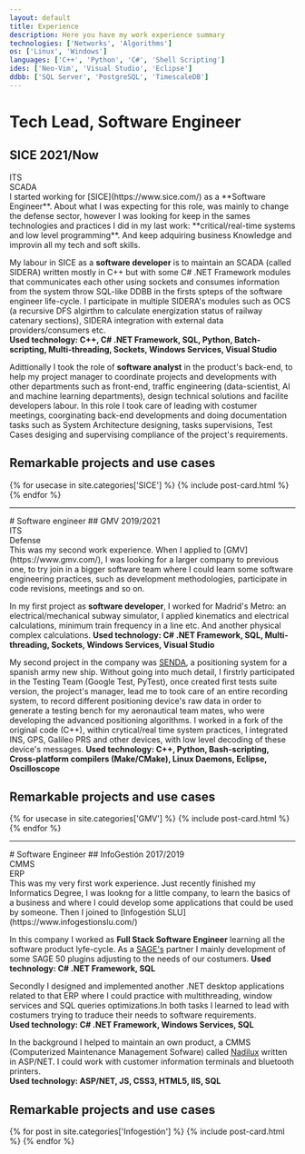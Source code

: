 ```yaml
---
layout: default
title: Experience
description: Here you have my work experience summary
technologies: ['Networks', 'Algorithms']
os: ['Linux', 'Windows']
languages: ['C++', 'Python', 'C#', 'Shell Scripting']
ides: ['Neo-Vim', 'Visual Studio', 'Eclipse']
ddbb: ['SQL Server', 'PostgreSQL', 'TimescaleDB']
---
```

# Tech Lead, Software Engineer
## SICE <span class="date">2021/Now</span>
<div class="skills">
    <div class="skill-card backgrounded">ITS</div>
    <div class="skill-card backgrounded">SCADA</div>
</div>
I started working for [SICE](https://www.sice.com/) as a **Software Engineer**. About what I was expecting for this role, was mainly to change the defense sector, however I was looking for keep in the sames technologies and practices I did in my last work: **critical/real-time systems and low level programming**. And keep adquiring business Knowledge and improvin all my tech and soft skills.

My labour in SICE as a **software developer** is to maintain an SCADA (called SIDERA) written mostly in C++ but with some C# .NET Framework modules that communicates each other using sockets and consumes information from the system throw SQL-like DDBB in the firsts spteps of the software engineer life-cycle. I participate in multiple SIDERA's modules such as OCS (a recursive DFS algirthm to calculate energization status of railway catenary sections), SIDERA integration with external data providers/consumers etc.  
**Used technology: C++, C# .NET Framework, SQL, Python, Batch-scripting, Multi-threading, Sockets, Windows Services, Visual Studio**

Adittionally I took the role of **software analyst** in the product's back-end, to help my project manager to coordinate projects and developments with other departments such as front-end, traffic engineering (data-scientist, AI and machine learning departments), design technical solutions and facilite developers labour. In this role I took care of leading with costumer meetings, coorginating back-end developments and doing documentation tasks such as System Architecture designing, tasks supervisions, Test Cases desiging and supervising compliance of the project's requirements. 
## Remarkable projects and use cases
<div class="posts backgrounded">
    {% for usecase in site.categories['SICE'] %}
        {% include post-card.html %}
    {% endfor %}
</div>



<hr>
# Software engineer
## GMV <span class="date">2019/2021</span>
<div class="skills">
    <div class="skill-card backgrounded">ITS</div>
    <div class="skill-card backgrounded">Defense</div>
</div>
This was my second work experience. When I applied to [GMV](https://www.gmv.com/), I was looking for a larger company to previous one, to try join in a bigger software team where I could learn some software engineering practices, such as development methodologies, participate in code revisions, meetings and so on.

In my first project as **software developer**, I worked for Madrid's Metro: an electrical/mechanical subway simulator, I applied kinematics and electrical calculations, minimum train frequency in a line etc. And another physical complex calculations.
**Used technology: C# .NET Framework, SQL, Multi-threading, Sockets, Windows Services, Visual Studio**

My second project in the company was [SENDA](https://www.gmv.com/en-es/products/defense-and-security/senda), a positioning system for a spanish army new ship. Without going into much detail, I firstrly participated in the Testing Team (Google Test, PyTest), once created first tests suite version, the project's manager, lead me to took care of an entire recording system, to record different positioning device's raw data in order to generate a testing bench for my aeronautical team mates, who were developing the advanced positioning algorithms. I worked in a fork of the original code (C++), within crytical/real time system practices, I integrated INS, GPS, Galileo PRS and other devices, with low level decoding of these device's messages. 
**Used technology: C++, Python, Bash-scripting, Cross-platform compilers (Make/CMake), Linux Daemons, Eclipse, Oscilloscope**
## Remarkable projects and use cases
<div class="posts backgrounded">
    {% for usecase in site.categories['GMV'] %}
        {% include post-card.html %}
    {% endfor %}
</div>

<hr>
# Software Engineer
## InfoGestión <span class="date">2017/2019</span>
<div class="skills">
    <div class="skill-card backgrounded">CMMS</div>
    <div class="skill-card backgrounded">ERP</div>
</div>
This was my very first work experience. Just recently finished my Informatics Degree, I was lookng for a little company, to learn the basics of a business and where I could develop some applications that could be used by someone. Then I joined to [Infogestión SLU](https://www.infogestionslu.com/)

In this company I worked as **Full Stack Software Engineer** learning all the software product lyfe-cycle. As a [SAGE's](https://www.sage.com/) partner I mainly development of some SAGE 50 plugins adjusting to the needs of our costumers. 
**Used technology: C# .NET Framework, SQL**

Secondly I designed and implemented another .NET desktop applications related to that ERP where I could practice with multithreading, window services and SQL queries optimizations.In both tasks I learned to lead with costumers trying to traduce their needs to software requirements.   
**Used technology: C# .NET Framework, Windows Services, SQL**

In the background I helped to maintain an own product, a CMMS (Computerized Maintenance Management Sofware) called [Nadilux](https://www.nadilux.com/) written in ASP/NET. I could work with customer information terminals and bluetooth printers.  
**Used technology: ASP/NET, JS, CSS3, HTML5, IIS, SQL**
## Remarkable projects and use cases
<div class="posts backgrounded">
    {% for post in site.categories['Infogestión'] %}
        {% include post-card.html %}
    {% endfor %}
</div>
